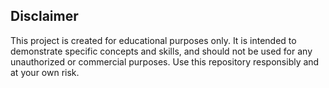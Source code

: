 ## Disclaimer

This project is created for educational purposes only. It is intended to demonstrate specific concepts and skills, and should not be used for any unauthorized or commercial purposes. Use this repository responsibly and at your own risk.
